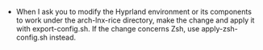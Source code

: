 - When I ask you to modify the Hyprland environment or its components to work under the arch-lnx-rice directory, make the change and apply it with export-config.sh. If the change concerns Zsh, use apply-zsh-config.sh instead.